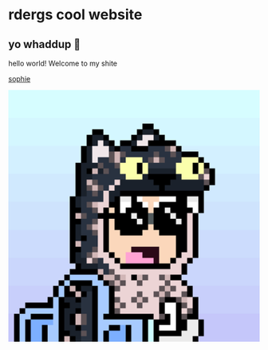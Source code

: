 # rdergs cool website
## yo whaddup 👋
hello world! Welcome to my shite

[sophie](./sophie)

![](./pics/1918.png)
